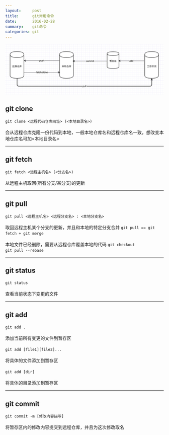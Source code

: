 ```yaml
---
layout:     post
title:      git常用命令
date:       2016-02-28
summary:    git命令
categories: git
---
```

![git work](/images/git_work.png)

## git clone
`git clone <远程代码仓库网址> (<本地目录名>)`
<br><br>
会从远程仓库克隆一份代码到本地，一般本地仓库名和远程仓库名一致，想改变本地仓库名可加<本地目录名>

***

## git fetch
`git fetch <远程主机名> (<分支名>)`
<br><br>
从远程主机取回(所有分支/某分支)的更新

***

## git pull
`git pull <远程主机名> <远程分支名> : <本地分支名>`
<br><br>
取回远程主机某个分支的更新，并且和本地的特定分支合并
`git pull == git fetch + git merge`
<br><br>
本地文件已经删除，需要从远程仓库覆盖本地的代码
`git checkout`
<br>
`git pull --rebase`

***

## git status
`git status`
<br><br>
查看当前状态下变更的文件

***

## git add
`git add .`
<br><br>
添加当前所有变更的文件到暂存区
<br><br>
`git add [file1][file2]...`
<br><br>
将具体的文件添加到暂存区
<br><br>
`git add [dir]`
<br><br>
将具体的目录添加到暂存区

***

## git commit
`git commit -m [修改内容描写]`
<br><br>
将暂存区内的修改内容提交到远程仓库，并且为这次修改取名













